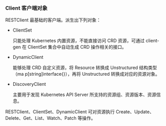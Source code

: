 ### Client 客户端对象

RESTClient 最基础的客户端。派生出下列对象：

+ ClientSet

  只能处理 Kubernetes 内置资源，不能直接访问 CRD 资源，可通过 client-gen 在 ClientSet 集合中自动生成 CRD 操作相关的接口。

+ DynamicClient

  能够处理 CRD 自定义资源，将 Resource 转换成 Unstructured 结构类型（ma p[string]interface{}），再将 Unstructured 转换成对应的资源对象。

+ DiscoveryClient

  主要用于发现 Kubernetes API Server 所支持的资源组、资源版本、资源信息。

RESTClient、ClientSet、DynamicClient 可对资源执行 Create、Update、Delete、Get、List、Watch、Patch 等操作。